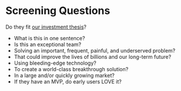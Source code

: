 # Screening Questions
Do they fit [our investment thesis](/README.md#our-investment-thesis)?
- What is this in one sentence?
- Is this an exceptional team?
- Solving an important, frequent, painful, and underserved problem?
- That could improve the lives of billions and our long-term future?
- Using bleeding-edge technology?
- To create a world-class breakthrough solution?
- In a large and/or quickly growing market?
- If they have an MVP, do early users LOVE it?
